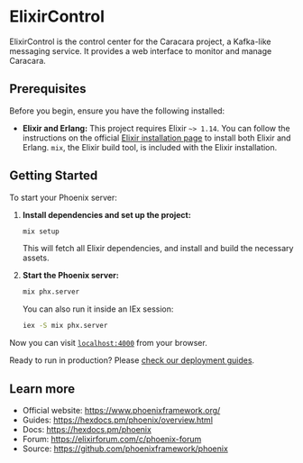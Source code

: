# ElixirControl

ElixirControl is the control center for the Caracara project, a Kafka-like messaging service. It provides a web interface to monitor and manage Caracara.

## Prerequisites

Before you begin, ensure you have the following installed:

*   **Elixir and Erlang:** This project requires Elixir `~> 1.14`. You can follow the instructions on the official [Elixir installation page](https://elixir-lang.org/install.html) to install both Elixir and Erlang. `mix`, the Elixir build tool, is included with the Elixir installation.

## Getting Started

To start your Phoenix server:

1.  **Install dependencies and set up the project:**
    ```bash
    mix setup
    ```
    This will fetch all Elixir dependencies, and install and build the necessary assets.

2.  **Start the Phoenix server:**
    ```bash
    mix phx.server
    ```
    You can also run it inside an IEx session:
    ```bash
    iex -S mix phx.server
    ```

Now you can visit [`localhost:4000`](http://localhost:4000) from your browser.

Ready to run in production? Please [check our deployment guides](https://hexdocs.pm/phoenix/deployment.html).

## Learn more

  * Official website: https://www.phoenixframework.org/
  * Guides: https://hexdocs.pm/phoenix/overview.html
  * Docs: https://hexdocs.pm/phoenix
  * Forum: https://elixirforum.com/c/phoenix-forum
  * Source: https://github.com/phoenixframework/phoenix
